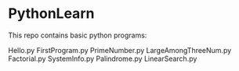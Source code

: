 # PythonLearn
This repo contains basic python programs:

Hello.py
FirstProgram.py
PrimeNumber.py
LargeAmongThreeNum.py
Factorial.py
SystemInfo.py
Palindrome.py
LinearSearch.py
